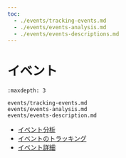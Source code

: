 ```yaml
---
toc:
  - ./events/tracking-events.md
  - ./events/events-analysis.md
  - ./events/events-descriptions.md
---
```

# イベント

```{toctree}
:maxdepth: 3

events/tracking-events.md
events/events-analysis.md
events/events-description.md
```

- [イベント分析](./events/events-analysis.md) 
- [イベントのトラッキング](./events/tracking-events.md) 
- [イベント詳細](./events/events-descriptions.md) 
